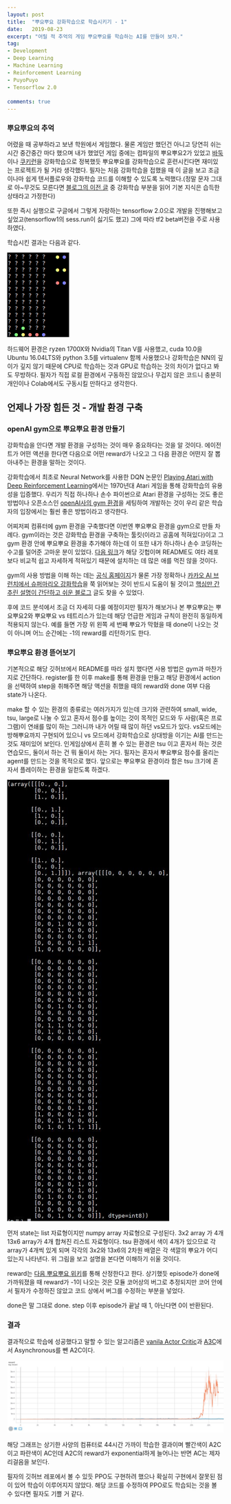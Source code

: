 ```yaml
---
layout: post
title:  "뿌요뿌요 강화학습으로 학습시키기 - 1"
date:   2019-08-23
excerpt: "어릴 적 추억의 게임 뿌요뿌요를 학습하는 AI를 만들어 보자."
tag:
- Development
- Deep Learning
- Machine Learning
- Reinforcement Learning
- PuyoPuyo
- Tensorflow 2.0

comments: true
---
```

### 뿌요뿌요의 추억
어렸을 때 공부하라고 보낸 학원에서 게임했다. 물론 게임만 했던건 아니고 당연히 쉬는시간 중간중간 마다 했으며 내가 했었던 게임 중에는 컴파일의 뿌요뿌요2가 있었고 [바둑](https://www.nature.com/articles/nature16961)이나 [쿠키런](https://www.slideshare.net/deview/ai-67608549)을 강화학습으로 정복했듯 뿌요뿌요를 강화학습으로 훈련시킨다면 재미있는 프로젝트가 될 거라 생각했다. 필자는 처음 강화학습을 접했을 때 이 글을 보고 조금이나마 쉽게 텐서플로우와 강화학습 코드를 이해할 수 있도록 노력했다.(정말 문자 그대로 아~무것도 모른다면 [블로그의 이전 글](https://queez0405.github.io/MachineLearning-Newbee/ ) 중 강화학습 부분을 읽어 기본 지식은 습득한 상태라고 가정한다)

또한 즉시 실행으로 구글에서 그렇게 자랑하는 tensorflow 2.0으로 개발을 진행해보고 싶었고(tensorflow1의 sess.run이 싫기도 했고) 그에 따라 tf2 beta버전을 주로 사용하였다.

학습시킨 결과는 다음과 같다.

![학습결과](https://raw.githubusercontent.com/queez0405/queez0405.github.io/master/_posts/puyopuyo/puyo_result.gif)

하드웨어 환경은 ryzen 1700X와 Nvidia의 Titan V를 사용했고, cuda 10.0을 Ubuntu 16.04LTS와 python 3.5를 virtualenv 함께 사용했으나 강화학습은 NN의 깊이가 깊지 않기 때문에 CPU로 학습하는 것과 GPU로 학습하는 것의 차이가 없다고 봐도 무방하다. 필자가 직접 로컬 환경에서 구동하진 않았으나 무겁지 않은 코드니 충분히 개인이나 Colab에서도 구동시킬 만하다고 생각한다.

## 언제나 가장 힘든 것 - 개발 환경 구축
### openAI gym으로 뿌요뿌요 환경 만들기
강화학습을 안다면 개발 환경을 구성하는 것이 매우 중요하다는 것을 알 것이다. 에이전트가 어떤 액션을 한다면 다음으로 어떤 reward가 나오고 그 다음 환경은 어떤지 잘 뽑아내주는 환경을 말하는 것이다.

강화학습에서 최초로 Neural Network를 사용한 DQN 논문인 [Playing Atari with Deep Reinforcement Learning](https://www.cs.toronto.edu/~vmnih/docs/dqn.pdf)에서는 1970년대 Atari 게임을 통해 강화학습의 유용성을 입증했다. 우리가 직접 하나하나 손수 파이썬으로 Atari 환경을 구성하는 것도 좋은 방법이나 오픈소스인 [openAI사의 gym 환경](https://github.com/openai/gym)을 세팅하여 개발하는 것이 우리 같은 학습자의 입장에서는 훨씬 좋은 방법이라고 생각한다.

어찌저찌 컴퓨터에 gym 환경을 구축했다면 이번엔 뿌요뿌요 환경을 gym으로 만들 차례다. gym이라는 것은 강화학습 환경을 구축하는 툴킷(이라고 공홈에 적혀있다)이고 그 gym 환경 안에 뿌요뿌요 환경을 추가해야 하는데 이 또한 내가 하나하나 손수 코딩하는 수고를 덜어준 고마운 분이 있었다. [다음 링크](https://github.com/frostburn/gym_puyopuyo)가 해당 깃헙이며 README도 여타 레포보다 비교적 쉽고 자세하게 적혀있기 때문에 설치하는 데 많은 애를 먹진 않을 것이다.

gym의 사용 방법을 이해 하는 데는 [공식 홈페이지](https://gym.openai.com/)가 물론 가장 정확하나 [카카오 AI 브런치에서 슈퍼마리오 강화학습](https://brunch.co.kr/@kakao-it/144)을 쭉 읽어보는 것이 반드시 도움이 될 것이고 [핵심만 간추린 설명이 간단하고 쉬운 블로그](https://zenoahn.tistory.com/100) 글도 찾을 수 있었다.

후에 코드 분석에서 조금 더 자세히 다룰 예정이지만 필자가 해보거나 본 뿌요뿌요는 뿌요뿌요2와 뿌요뿌요 vs 테트리스가 있는데 해당 언급한 게임과 규칙이 완전히 동일하게 적용되지 않는다. 예를 들면 가장 위 왼쪽 세 번째 뿌요가 막혔을 때 done이 나오는 것이 아니며 어느 순간에는 -1의 reward를 리턴하기도 한다.

### 뿌요뿌요 환경 뜯어보기

기본적으로 해당 깃허브에서 README를 따라 설치 했다면 사용 방법은 gym과 마찬가지로 간단하다. register를 한 이후 make를 통해 환경을 만들고 해당 환경에서 action을 선택하여 step을 취해주면 해당 액션을 취했을 때의 reward와 done 여부 다음 state가 나온다.

make 할 수 있는 환경의 종류로는 여러가지가 있는데 크기와 관련하여 small, wide, tsu, large로 나눌 수 있고 혼자서 점수를 높이는 것이 목적인 모드와 두 사람(혹은 프로그램)이 연쇄를 많이 하는 그러니까 내가 어릴 때 많이 하던 vs모드가 있다. vs모드에는 방해뿌요까지 구현되어 있으니 vs 모드에서 강화학습으로 상대방을 이기는 AI를 만드는 것도 재미있어 보인다. 인게임상에서 흔히 볼 수 있는 환경은 tsu 이고 혼자서 하는 것은 연습모드, 둘이서 하는 건 뭐 둘이서 하는 거다. 필자는 혼자서 뿌요뿌요 점수를 올리는 agent를 만드는 것을 목적으로 했다. 앞으로는 뿌요뿌요 환경이라 함은 tsu 크기에 혼자서 플레이하는 환경을 일컫도록 하겠다.

![state 예시](https://raw.githubusercontent.com/queez0405/queez0405.github.io/master/_posts/puyopuyo/state.JPG)

먼저 state는 list 자료형이지만 numpy array 자료형으로 구성된다. 3x2 array 가 4개 13x6 array가 4개 합쳐진 리스트 자료형이다. tsu 환경에서 색이 4개가 있으므로 각 array가 4개씩 있게 되며 각각의 3x2와 13x6의 2차원 배열은 각 색깔의 뿌요가 어디 있는지 나타낸다. 위 그림을 보고 설명을 본다면 이해하기 쉬울 것이다.

reward는 [다음 뿌요뿌요 위키](https://puyonexus.com/wiki/Scoring)를 통해 산정한다고 한다. 상기했듯 episode가 done에 가까워졌을 때 reward가 -1이 나오는 것은 모듈 코어상의 버그로 추정되지만 코어 안에서 필자가 수정하진 않았고 코드 상에서 버그를 수정하는 부분을 넣었다.

done은 말 그대로 done. step 이후 episode가 끝날 때 1, 아닌다면 0이 반환된다.

### 결과

결과적으로 학습에 성공했다고 말할 수 있는 알고리즘은 [vanila Actor Critic](https://papers.nips.cc/paper/1786-actor-critic-algorithms.pdf)과 [A3C](https://arxiv.org/abs/1602.01783)에서 Asynchronous를 뺀 A2C이다.

![구현 결과](https://raw.githubusercontent.com/queez0405/queez0405.github.io/master/_posts/puyopuyo/tensorboard_result.JPG)

해당 그래프는 상기한 사양의 컴퓨터로 44시간 가까이 학습한 결과이며 빨간색이 A2C이고 파란색이 AC인데 A2C의 reward가 exponential하게 늘어나는 반면 AC는 제자리걸음을 보인다.

필자의 깃허브 레포에서 볼 수 있듯 PPO도 구현하려 했으나 확실히 구현에서 잘못된 점이 있어 학습이 이루어지지 않았다. 해당 코드를 수정하여 PPO로도 학습되는 것을 볼 수 있다면 필자도 기쁠 거 같다.
